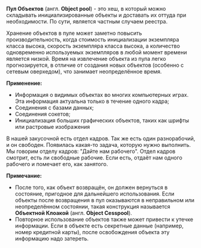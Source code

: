 **Пул Объектов** (англ. **Object pool**) - это хеш, в который можно складывать
инициализированные объекты и доставать их оттуда при необходимости. По сути, является
частным случаем реестра.

Хранение объектов в пуле может заметно повысить производительность, когда
стоимость инициализации экземпляра класса высока, скорость экземпляра класса высока,
а количество одновременно используемых экземпляров в любой момент времени является низкой.
Время на извлечение объекта из пула легко прогнозируется, в отличие от создания новых
объектов (особенно с сетевым оверхедом), что занимает неопределённое время.

**Применение:**
* Информация о видимых объектах во многих компьютерных играх. Эта информация актуальна
только в течение одного кадра;
* Соединения с базами данных;
* Соединения сокетов;
* Инициализация больших графических объектов, таких как шрифты или растровые изображения

В нашей закусочной есть отдел кадров. Так же есть один
разнорабочий, и он свободен. Появилась какая-то задача, которую нужно выполнить. Мы говорим
отделу кадров: "Дайте нам рабочего". Отдел кадров смотрит, есть ли свободные рабочие. Если
есть, отдаёт нам одного рабочего и помечает его, как занятого.

**Примечание:**
* После того, как объект возвращён, он должен вернуться в состояние, пригодное для
дальнейшего использования. Если объекты после возвращения в пул оказываются в неправильном
или неопределённом состоянии, такая конструкция называется **Объектной Клоакой** (англ. **Object
Cesspool**).
* Повторное использование объектов также может привести к утечке информации. Если в объекте
есть секретные данные (например, номер кредитной карты), после освобождения объекта эту
информацию надо затереть.
